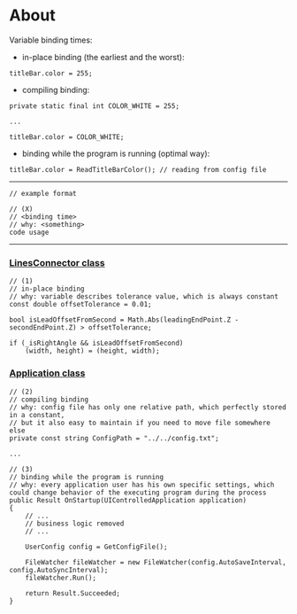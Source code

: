 # About

Variable binding times:

- in-place binding (the earliest and the worst):

~~~  
titleBar.color = 255;
~~~

- compiling binding:

~~~
private static final int COLOR_WHITE = 255;

...

titleBar.color = COLOR_WHITE;
~~~

- binding while the program is running (optimal way):

~~~
titleBar.color = ReadTitleBarColor(); // reading from config file
~~~

---

~~~
// example format

// (X)
// <binding time>
// why: <something>
code usage
~~~

---

### [LinesConnector class](https://github.com/novikov-ai/clean-code/blob/master/CleanCode/CleanCode/VariableBindingTimes/LinesConnector.cs)

~~~
// (1)
// in-place binding
// why: variable describes tolerance value, which is always constant
const double offsetTolerance = 0.01;

bool isLeadOffsetFromSecond = Math.Abs(leadingEndPoint.Z - secondEndPoint.Z) > offsetTolerance;

if (_isRightAngle && isLeadOffsetFromSecond)
    (width, height) = (height, width);
~~~

### [Application class](https://github.com/novikov-ai/clean-code/blob/master/CleanCode/CleanCode/VariableBindingTimes/AutoSave/Application.cs)

~~~
// (2)
// compiling binding
// why: config file has only one relative path, which perfectly stored in a constant, 
// but it also easy to maintain if you need to move file somewhere else
private const string ConfigPath = "../../config.txt";

...

// (3)
// binding while the program is running
// why: every application user has his own specific settings, which could change behavior of the executing program during the process
public Result OnStartup(UIControlledApplication application)
{
    // ...
    // business logic removed
    // ...

    UserConfig config = GetConfigFile();

    FileWatcher fileWatcher = new FileWatcher(config.AutoSaveInterval, config.AutoSyncInterval);
    fileWatcher.Run();

    return Result.Succeeded;
}
~~~
